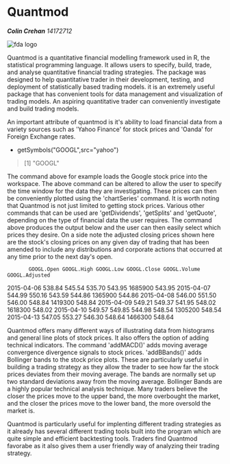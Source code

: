 __Quantmod__
===========================
***Colin Crehan**    14172712*

![fda logo](https://github.com/ULStats/MA4128Assessment-2018/blob/master/AAPL-full.png)



Quantmod is a quantitative financial modelling framework used in R, the statistical programming language.
It allows users to specify, build, trade, and analyse quantitative financial trading strategies. 
The package was designed to help quantitative trader in their development, testing,
and deployment of statistically based trading models. it is an extremely useful package that
has convenient tools for data management and visualization of trading models. An aspiring 
quantitative trader can conveniently investigate and build trading models.

An important attribute of quantmod is it's ability to load financial data from a variety
sources such as 'Yahoo Finance' for stock prices and 'Oanda' for Foreign Exchange rates. 

* getSymbols("GOOGL",src="yahoo")
> [1] "GOOGL" 

The command above for example loads the Google stock price into the workspace. The above 
command can be altered to allow the user to specify the time window for the data they 
are investigating. These prices can then be conveniently plotted using the 'chartSeries'
command. It is worth noting that Quantmod is not just limited to getting stock prices.
Various other commands that can be used are 'getDividends', 'getSplits' and 'getQuote', 
depending on the type of financial data the user requires. The command above produces the
output below and the user can then easily select which prices they desire. On a side note 
the adjusted closing prices shown here are the stock's closing prices on any given day of
trading that has been amended to include any distributions and corporate actions that occurred
at any time prior to the next day's open.

           GOOGL.Open GOOGL.High GOOGL.Low GOOGL.Close GOOGL.Volume GOOGL.Adjusted
2015-04-06     538.84     545.54    535.70      543.95      1685900         543.95
2015-04-07     544.99     550.16    543.59      544.86      1365900         544.86
2015-04-08     546.00     551.50    546.00      548.84      1419300         548.84
2015-04-09     549.21     549.37    541.95      548.02      1618300         548.02
2015-04-10     549.57     549.85    544.98      548.54      1305200         548.54
2015-04-13     547.05     553.27    546.30      548.64      1466300         548.64

Quantmod offers many different ways of illustrating data from histograms and general line 
plots of stock prices. It also offers the option of adding technical indicators.
The command 'addMACD()' adds moving average convergence divergence signals to stock
prices. 'addBBands()' adds Bollinger bands to the stock price plots. These are particularly
useful in building a trading strategy as they allow the trader to see how far the stock 
prices deviates from their moving average. The bands are normally set up two standard
deviations away from the moving average. Bollinger Bands are a highly popular technical
analysis technique. Many traders believe the closer the prices move to the upper band, 
the more overbought the market, and the closer the prices move to the lower band, 
the more oversold the market is. 


Quantmod is particularly useful for implenting different trading strategies as it already 
has several different trading tools built into the program which are quite simple and 
efficient backtesting tools.
Traders find Quantmod favorabe as it also gives them a user friendly way of analyzing 
their trading strategy. 

